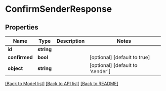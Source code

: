 # ConfirmSenderResponse

## Properties
Name | Type | Description | Notes
------------ | ------------- | ------------- | -------------
**id** | **string** |  | 
**confirmed** | **bool** |  | [optional] [default to true]
**object** | **string** |  | [optional] [default to 'sender']

[[Back to Model list]](../../README.md#documentation-for-models) [[Back to API list]](../../README.md#documentation-for-api-endpoints) [[Back to README]](../../README.md)

